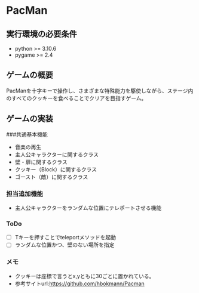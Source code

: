 # PacMan
## 実行環境の必要条件
* python >= 3.10.6
* pygame >= 2.4

## ゲームの概要
PacManを十字キーで操作し、さまざまな特殊能力を駆使しながら、ステージ内のすべてのクッキーを食べることでクリアを目指すゲーム。

## ゲームの実装
###共通基本機能
* 音楽の再生
* 主人公キャラクターに関するクラス
* 壁・扉に関するクラス
* クッキー（Block）に関するクラス
* ゴースト（敵）に関するクラス

### 担当追加機能
* 主人公キャラクターをランダムな位置にテレポートさせる機能

### ToDo
- [ ] Tキーを押すことでteleportメソッドを起動
- [ ] ランダムな位置かつ、壁のない場所を指定

### メモ
* クッキーは座標で言うとx,yともに30ごとに置かれている。
* 参考サイトurl:https://github.com/hbokmann/Pacman
